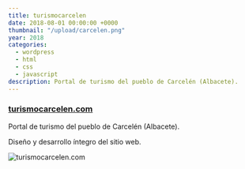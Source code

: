```yaml
---
title: turismocarcelen
date: 2018-08-01 00:00:00 +0000
thumbnail: "/upload/carcelen.png"
year: 2018
categories:
  - wordpress
  - html
  - css
  - javascript
description: Portal de turismo del pueblo de Carcelén (Albacete).
---
```


### [turismocarcelen.com](https://turismocarcelen.com)

Portal de turismo del pueblo de Carcelén (Albacete).

Diseño y desarrollo íntegro del sitio web.

![turismocarcelen.com](/upload/carcelen.png)
